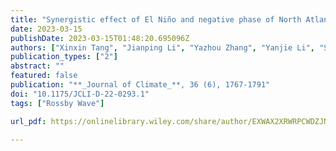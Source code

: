 ```yaml
---
title: "Synergistic effect of El Niño and negative phase of North Atlantic Oscillation on winter precipitation in the southeastern United States"
date: 2023-03-15
publishDate: 2023-03-15T01:48:20.695096Z
authors: ["Xinxin Tang", "Jianping Li", "Yazhou Zhang", "Yanjie Li", "Sen Zhao"]
publication_types: ["2"]
abstract: ""
featured: false
publication: "**_Journal of Climate_**, 36 (6), 1767-1791"
doi: "10.1175/JCLI-D-22-0293.1"
tags: ["Rossby Wave"]

url_pdf: https://onlinelibrary.wiley.com/share/author/EXWAX2XRWRPCWDZJNXQJ?target=10.1029/2021JD035832

---
```


